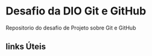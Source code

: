 # Desafio da DIO Git e GitHub
Repositorio do desafio de Projeto sobre Git e GitHub


## links Úteis 
